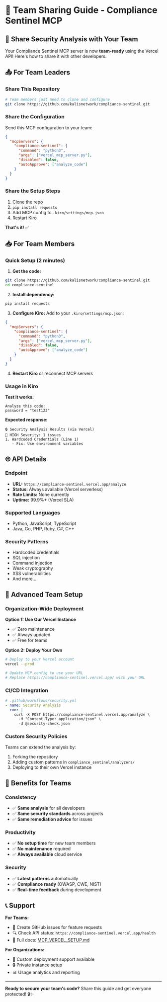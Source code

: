 # 👥 Team Sharing Guide - Compliance Sentinel MCP

## 🎯 Share Security Analysis with Your Team

Your Compliance Sentinel MCP server is now **team-ready** using the Vercel API! Here's how to share it with other developers.

## 📤 For Team Leaders

### Share This Repository
```bash
# Team members just need to clone and configure
git clone https://github.com/kalisnetwork/compliance-sentinel.git
```

### Share the Configuration
Send this MCP configuration to your team:

```json
{
  "mcpServers": {
    "compliance-sentinel": {
      "command": "python3", 
      "args": ["vercel_mcp_server.py"],
      "disabled": false,
      "autoApprove": ["analyze_code"]
    }
  }
}
```

### Share the Setup Steps
1. Clone the repo
2. `pip install requests`
3. Add MCP config to `.kiro/settings/mcp.json`
4. Restart Kiro

**That's it!** ✅

## 📥 For Team Members

### Quick Setup (2 minutes)

1. **Get the code:**
```bash
git clone https://github.com/kalisnetwork/compliance-sentinel.git
cd compliance-sentinel
```

2. **Install dependency:**
```bash
pip install requests
```

3. **Configure Kiro:**
Add to your `.kiro/settings/mcp.json`:
```json
{
  "mcpServers": {
    "compliance-sentinel": {
      "command": "python3",
      "args": ["vercel_mcp_server.py"], 
      "disabled": false,
      "autoApprove": ["analyze_code"]
    }
  }
}
```

4. **Restart Kiro** or reconnect MCP servers

### Usage in Kiro

**Test it works:**
```
Analyze this code:
password = "test123"
```

**Expected response:**
```
🔒 Security Analysis Results (via Vercel)
🚨 HIGH Severity: 1 issues
1. Hardcoded Credentials (Line 1)
   - Fix: Use environment variables
```

## 🌐 API Details

### Endpoint
- **URL:** `https://compliance-sentinel.vercel.app/analyze`
- **Status:** Always available (Vercel serverless)
- **Rate Limits:** None currently
- **Uptime:** 99.9%+ (Vercel SLA)

### Supported Languages
- Python, JavaScript, TypeScript
- Java, Go, PHP, Ruby, C#, C++

### Security Patterns
- Hardcoded credentials
- SQL injection
- Command injection  
- Weak cryptography
- XSS vulnerabilities
- And more...

## 🔧 Advanced Team Setup

### Organization-Wide Deployment

**Option 1: Use Our Vercel Instance**
- ✅ Zero maintenance
- ✅ Always updated
- ✅ Free for teams

**Option 2: Deploy Your Own**
```bash
# Deploy to your Vercel account
vercel --prod

# Update MCP config to use your URL
# Replace https://compliance-sentinel.vercel.app/ with your URL
```

### CI/CD Integration
```yaml
# .github/workflows/security.yml
- name: Security Analysis
  run: |
    curl -X POST https://compliance-sentinel.vercel.app/analyze \
      -H "Content-Type: application/json" \
      -d @security-check.json
```

### Custom Security Policies
Teams can extend the analysis by:
1. Forking the repository
2. Adding custom patterns in `compliance_sentinel/analyzers/`
3. Deploying to their own Vercel instance

## 🎉 Benefits for Teams

### Consistency
- ✅ **Same analysis** for all developers
- ✅ **Same security standards** across projects
- ✅ **Same remediation advice** for issues

### Productivity  
- ✅ **No setup time** for new team members
- ✅ **No maintenance** required
- ✅ **Always available** cloud service

### Security
- ✅ **Latest patterns** automatically
- ✅ **Compliance ready** (OWASP, CWE, NIST)
- ✅ **Real-time feedback** during development

## 📞 Support

**For Teams:**
- 📧 Create GitHub issues for feature requests
- 🔍 Check API status: `https://compliance-sentinel.vercel.app/health`
- 📖 Full docs: [MCP_VERCEL_SETUP.md](./MCP_VERCEL_SETUP.md)

**For Organizations:**
- 🏢 Custom deployment support available
- 🔒 Private instance setup
- 📊 Usage analytics and reporting

---

**Ready to secure your team's code?** Share this guide and get everyone protected! 🔒✨